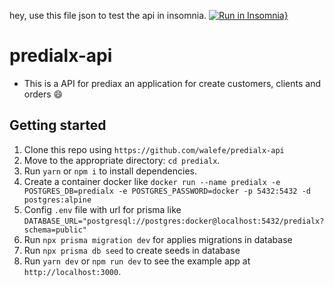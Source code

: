 hey, use this file json to test the api in insomnia. [![Run in Insomnia}](https://insomnia.rest/images/run.svg)](https://insomnia.rest/run/?label=predialx&uri=https%3A%2F%2Fraw.githubusercontent.com%2Fwalefe%2Fpredialx-api%2Fmain%2FInsomnia_2022-05-03.json)

# predialx-api
  - This is a API for prediax an application for create customers, clients and orders :smile:

## Getting started

1. Clone this repo using `https://github.com/walefe/predialx-api`
2. Move to the appropriate directory: `cd predialx`.<br />
3. Run `yarn` or `npm i` to install dependencies.<br />
4. Create a container docker like `docker run --name predialx -e POSTGRES_DB=predialx -e POSTGRES_PASSWORD=docker -p 5432:5432 -d postgres:alpine`
5. Config `.env` file with url for prisma like `DATABASE_URL="postgresql://postgres:docker@localhost:5432/predialx?schema=public"`
6. Run `npx prisma migration dev` for applies migrations in database
7. Run `npx prisma db seed` to create seeds in database
8. Run `yarn dev` or `npm run dev` to see the example app at `http://localhost:3000`.

